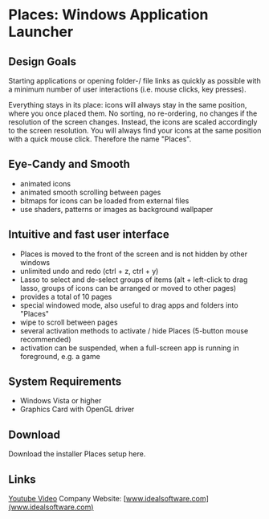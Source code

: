 # Places: Windows Application Launcher


## Design Goals
Starting applications or opening folder-/ file links as quickly as possible with a minimum number of user interactions (i.e. mouse clicks, key presses).

Everything stays in its place: icons will always stay in the same position, where you once placed them. No sorting, no re-ordering, no changes if the resolution of the screen changes. Instead, the icons are scaled accordingly to the screen resolution. You will always find your icons at the same position with a quick mouse click. Therefore the name "Places".

## Eye-Candy and Smooth
 - animated icons
 - animated smooth scrolling between pages
 - bitmaps for icons can be loaded from external files
 - use shaders, patterns or images as background wallpaper
    
## Intuitive and fast user interface
 - Places is moved to the front of the screen and is not hidden by other windows
 - unlimited undo and redo (ctrl + z, ctrl + y)
 - Lasso to select and de-select groups of items (alt + left-click to drag lasso, groups of icons can be arranged or moved to other pages)
 - provides a total of 10 pages
 - special windowed mode, also useful to drag apps and folders into "Places"
 - wipe to scroll between pages
 - several activation methods to activate / hide Places (5-button mouse recommended)
 - activation can be suspended, when a full-screen app is running in foreground, e.g. a game

## System Requirements
 - Windows Vista or higher
 - Graphics Card with OpenGL driver

## Download
Download the installer Places setup here.

## Links
[Youtube Video](https://youtu.be/onOWVSTzzqM)
Company Website: [www.idealsoftware.com](www.idealsoftware.com)
